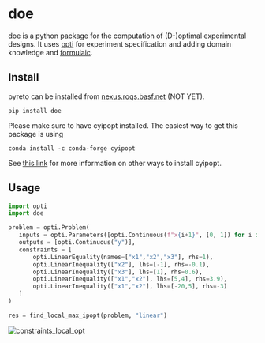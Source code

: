 # doe

doe is a python package for the computation of (D-)optimal experimental designs. It uses [opti](https://basf.github.io/mopti/) for experiment specification and adding domain knowledge and [formulaic](https://matthewwardrop.github.io/formulaic/).

## Install

pyreto can be installed from [nexus.roqs.basf.net](https://developer.docs.basf.net/setup/python/#configure) (NOT YET).
```
pip install doe
```
Please make sure to have cyipopt installed. The easiest way to get this package is using
```
conda install -c conda-forge cyipopt
```
See [this link](https://cyipopt.readthedocs.io/en/stable/install.html) for more information on other ways to install cyipopt.

## Usage

```python
import opti
import doe

problem = opti.Problem(
   inputs = opti.Parameters([opti.Continuous(f"x{i+1}", [0, 1]) for i in range(3)]),
   outputs = [opti.Continuous("y")],
   constraints = [
       opti.LinearEquality(names=["x1","x2","x3"], rhs=1),
       opti.LinearInequality(["x2"], lhs=[-1], rhs=-0.1),
       opti.LinearInequality(["x3"], lhs=[1], rhs=0.6),
       opti.LinearInequality(["x1","x2"], lhs=[5,4], rhs=3.9),
       opti.LinearInequality(["x1","x2"], lhs=[-20,5], rhs=-3)
   ]
)

res = find_local_max_ipopt(problem, "linear")
```

![constraints_local_opt](https://gitlab.roqs.basf.net/bayesopt/doe/-/tree/main/docs/assets/getting_started_constraints_local_opt.PNG)